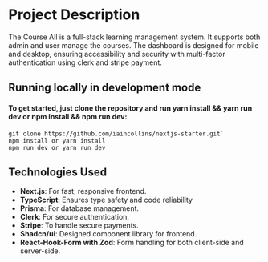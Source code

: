 # Project Description

The Course All is a full-stack learning management system. It supports both admin and user manage the courses. The dashboard is designed for mobile and desktop, ensuring accessibility and security with multi-factor authentication using clerk and stripe payment.



## Running locally in development mode


#### To get started, just clone the repository and run yarn install && yarn run dev or npm install && npm run dev:

```
git clone https://github.com/iaincollins/nextjs-starter.git`
npm install or yarn install
npm run dev or yarn run dev
```



## Technologies Used
- **Next.js**: For fast, responsive frontend.
- **TypeScript**: Ensures type safety and code reliability
- **Prisma**: For database management.
- **Clerk**: For secure authentication.
- **Stripe**: To handle secure payments.
- **Shadcn/ui**: Designed component library for frontend.
- **React-Hook-Form with Zod**: Form handling for both client-side and server-side.

